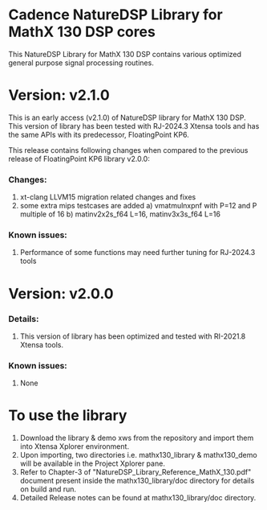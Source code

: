# Cadence NatureDSP Library for MathX 130 DSP cores

<p>This NatureDSP Library for MathX 130 DSP contains various optimized general purpose signal processing routines.</p>

<h1> Version: v2.1.0 </h1>
       <p>This is an early access (v2.1.0) of NatureDSP library for MathX 130 DSP.
This version of library has been tested with RJ-2024.3 Xtensa tools 
and has the same APIs with its predecessor, FloatingPoint KP6.

This release contains following changes when compared to the previous release of FloatingPoint KP6 library v2.0.0:
      </p>
 <h3> Changes:</h3>
       <p>
       <ol>
	   <li>xt-clang LLVM15 migration related changes and fixes</li>
      <li>some extra mips testcases are added
			a) vmatmulnxpnf with P=12 and P multiple of 16
			b) matinv2x2s_f64 L=16, matinv3x3s_f64 L=16</li>
      </ol>
      </p>
<h3> Known issues:</h3>
     <p>
     <ol>
    <li>Performance of some functions may need further tuning for RJ-2024.3 tools</li>
     </ol>
     </p>
<h1> Version: v2.0.0 </h1>
 <h3> Details:</h3>
       <p>
       <ol>
      <li>This version of library has been optimized and tested with RI-2021.8 Xtensa tools.</li>
      </ol>
      </p>
<h3> Known issues:</h3>
     <p>
     <ol>
    <li> None</li>
     </ol>
     </p>



<h1>To use the library </h1>
<p>
<ol>
<li>Download the library & demo xws from the repository and import them into Xtensa Xplorer environment.</li>
<li>Upon importing, two directories i.e. mathx130_library & mathx130_demo  will be available in the Project Xplorer pane.</li>
<li>Refer to Chapter-3 of "NatureDSP_Library_Reference_MathX_130.pdf" document present inside the mathx130_library/doc directory for details on build and run.</li>
<li>Detailed Release notes can be found at mathx130_library/doc directory.</li>
</ol>
</p>



